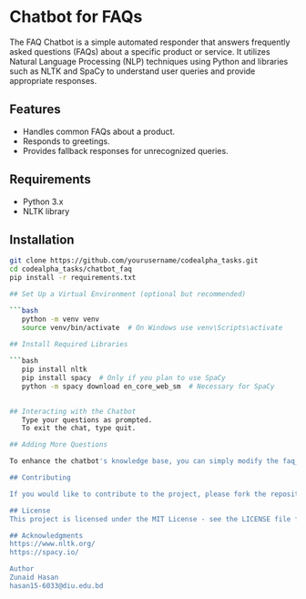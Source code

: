# Chatbot for FAQs

The FAQ Chatbot is a simple automated responder that answers frequently asked questions (FAQs) about a specific product or service. It utilizes Natural Language Processing (NLP) techniques using Python and libraries such as NLTK and SpaCy to understand user queries and provide appropriate responses.


## Features

- Handles common FAQs about a product.
- Responds to greetings.
- Provides fallback responses for unrecognized queries.

## Requirements

- Python 3.x
- NLTK library

## Installation

```bash
git clone https://github.com/yourusername/codealpha_tasks.git
cd codealpha_tasks/chatbot_faq
pip install -r requirements.txt

## Set Up a Virtual Environment (optional but recommended)

```bash
   python -m venv venv
   source venv/bin/activate  # On Windows use venv\Scripts\activate
   
## Install Required Libraries

```bash
   pip install nltk
   pip install spacy  # Only if you plan to use SpaCy
   python -m spacy download en_core_web_sm  # Necessary for SpaCy
   

## Interacting with the Chatbot
   Type your questions as prompted.
   To exit the chat, type quit.

## Adding More Questions

To enhance the chatbot's knowledge base, you can simply modify the faq_pairs list within the script. Each FAQ entry is defined as a regular expression pattern and its corresponding responses in a list.

## Contributing

If you would like to contribute to the project, please fork the repository and create a new branch for your feature or bug fix. Then, submit a pull request detailing your changes.

## License
This project is licensed under the MIT License - see the LICENSE file for details.

## Acknowledgments
https://www.nltk.org/
https://spacy.io/

Author
Zunaid Hasan
hasan15-6033@diu.edu.bd

